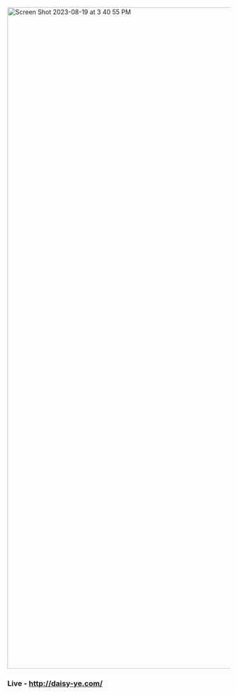 <img width="1494" alt="Screen Shot 2023-08-19 at 3 40 55 PM" src="https://github.com/daisyyedda/personal-site/assets/65566095/479c11a0-e148-431a-858b-0e2b14ece3a8">

### Live - http://daisy-ye.com/
